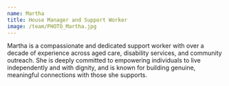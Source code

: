 ```yaml
---
name: Martha
title: House Manager and Support Worker
image: /team/PHOTO_Martha.jpg
---
```


Martha is a compassionate and dedicated support worker with over a decade of experience across aged care, disability services, and community outreach. She is deeply committed to empowering individuals to live independently and with dignity, and is known for building genuine, meaningful connections with those she supports.